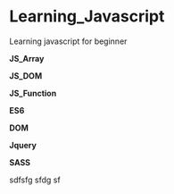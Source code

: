 # Learning_Javascript
Learning javascript for beginner

**JS_Array**

**JS_DOM**

**JS_Function**

**ES6**

**DOM**

**Jquery**

**SASS**

sdfsfg
sfdg
sf
